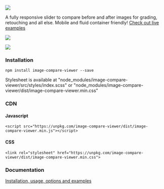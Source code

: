 ![](screenshots/logo.jpg)

A fully responsive slider to compare before and after images for grading, retouching and all else. Mobile and fluid container friendly! [Check out live examples](https://image-compare-viewer.netlify.app/)

![](screenshots/eg-1.jpg)

![](screenshots/eg-2.jpg)

### Installation

```
npm install image-compare-viewer --save
```

Stylesheet is available at "node_modules/image-compare-viewer/src/styles/index.scss" or "node_modules/image-compare-viewer/dist/image-compare-viewer.min.css"

### CDN

#### Javascript

```
<script src="https://unpkg.com/image-compare-viewer/dist/image-compare-viewer.min.js"></script>
```

#### CSS

```
<link rel="stylesheet" href="https://unpkg.com/image-compare-viewer/dist/image-compare-viewer.min.css">
```

### Documentation

[Installation, usage, options and examples](https://image-compare-viewer.netlify.app/)
